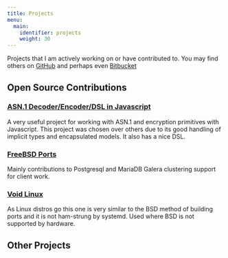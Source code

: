 ```yaml
---
title: Projects
menu:
  main:
    identifier: projects
    weight: 30
---
```


Projects that I am actively working on or have contributed to. You may find
others on [GitHub](https://github.com/felix/) and perhaps even
[Bitbucket](https://bitbucket.org/xilef/)

## Open Source Contributions

### [ASN.1 Decoder/Encoder/DSL in Javascript](https://github.com/felix/asn1.js)

A very useful project for working with ASN.1 and encryption primitives with
Javascript. This project was chosen over others due to its good handling of
implicit types and encapsulated models. It also has a nice DSL.

### [FreeBSD Ports](https://github.com/felix/freebsd-ports)

Mainly contributions to Postgresql and MariaDB Galera clustering support for
client work.

### [Void Linux](https://github.com/felix/void-packages)

As Linux distros go this one is very similar to the BSD method of building
ports and it is not ham-strung by systemd. Used where BSD is not supported by
hardware.

## Other Projects
